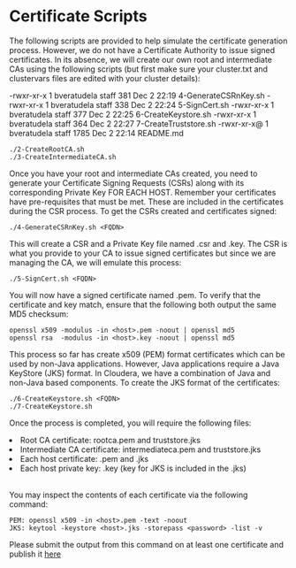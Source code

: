 # Certificate Scripts

The following scripts are provided to help simulate the certificate generation process. However, we do not have a Certificate Authority to issue signed certificates. In its absence, we will create our own root and intermediate CAs using the following scripts (but first make sure your cluster.txt and clustervars files are edited with your cluster details):

-rwxr-xr-x   1 bveratudela  staff   381 Dec  2 22:19 4-GenerateCSRnKey.sh
-rwxr-xr-x   1 bveratudela  staff   338 Dec  2 22:24 5-SignCert.sh
-rwxr-xr-x   1 bveratudela  staff   377 Dec  2 22:25 6-CreateKeystore.sh
-rwxr-xr-x   1 bveratudela  staff   364 Dec  2 22:27 7-CreateTruststore.sh
-rwxr-xr-x@  1 bveratudela  staff  1785 Dec  2 22:14 README.md

```
./2-CreateRootCA.sh
./3-CreateIntermediateCA.sh
```

Once you have your root and intermediate CAs created, you need to generate your Certificate Signing Requests (CSRs) along with its corresponding Private Key FOR EACH HOST. Remember your certificates have pre-requisites that must be met. These are included in the certificates during the CSR process. To get the CSRs created and certificates signed:

```
./4-GenerateCSRnKey.sh <FQDN>
```

This will create a CSR and a Private Key file named <host>.csr and <host>.key. The CSR is what you provide to your CA to issue signed certificates but since we are managing the CA, we will emulate this process:

```
./5-SignCert.sh <FQDN>
```

You will now have a signed certificate named <host>.pem. To verify that the certificate and key match, ensure that the following both output the same MD5 checksum:

```
openssl x509 -modulus -in <host>.pem -noout | openssl md5
openssl rsa  -modulus -in <host>.key -noout | openssl md5
```

This process so far has create x509 (PEM) format certificates which can be used by non-Java applications. However, Java applications require a Java KeyStore (JKS) format. In Cloudera, we have a combination of Java and non-Java based components. To create the JKS format of the certificates:

```
./6-CreateKeystore.sh <FQDN>
./7-CreateKeystore.sh
```

Once the process is completed, you will require the following files:

<li>Root CA certificate: rootca.pem and truststore.jks</li>
<li>Intermediate CA certificate: intermediateca.pem and truststore.jks</li>
<li>Each host certificate: <host>.pem and <host>.jks</li>
<li>Each host private key: <host>.key (key for JKS is included in the <host>.jks)</li>

<br/>

You may inspect the contents of each certificate via the following command:

```
PEM: openssl x509 -in <host>.pem -text -noout
JKS: keytool -keystore <host>.jks -storepass <password> -list -v
```

Please submit the output from this command on at least one certificate and publish it <a href="output.txt">here</a>
